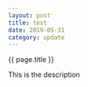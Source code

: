 ```yaml
---
layout: post
title: test
date: 2019-05-31
category: update
---
```


{{ page.title }}

This is the description

